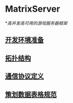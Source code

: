 # MatrixServer

**高并发高可用的游戏服务器框架*

## [开发环境准备](./document/devenv.md)

## [拓扑结构](./document/topology.md)

## [通信协议定义](./document/protocal.md)

## [策划数据表格规范](./document/excel_struct.md)

